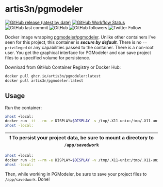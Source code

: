 # artis3n/pgmodeler

[![GitHub release (latest by date)](https://img.shields.io/github/v/release/artis3n/pgmodeler-container?style=flat-square)](https://github.com/users/artis3n/packages/container/pgmodeler)
[![GitHub Workflow Status](https://img.shields.io/github/workflow/status/artis3n/pgmodeler-container/Test?style=flat-square)](https://github.com/artis3n/pgmodeler-container/actions)
![GitHub last commit](https://img.shields.io/github/last-commit/artis3n/pgmodeler-container?style=flat-square)
![GitHub](https://img.shields.io/github/license/artis3n/pgmodeler-container?style=flat-square)
![GitHub followers](https://img.shields.io/github/followers/artis3n?style=social)
![Twitter Follow](https://img.shields.io/twitter/follow/artis3n?style=social)

Docker image wrapping [pgmodeler/pgmodeler][pgmodeler repo]. Unlike other containers I've seen for this project, this container is **_secure by default_**. There is no `--privileged` or any capabilities passed to the container. There is a non-root user. You get the graphical interface for PGModeler and can save project files to a specified volume for persistence.

Download from GitHub Container Registry or Docker Hub:

```bash
docker pull ghcr.io/artis3n/pgmodeler:latest
docker pull artis3n/pgmodeler:latest
```

## Usage

Run the container:

```bash
xhost +local:
docker run -it --rm -e DISPLAY=$DISPLAY -v /tmp/.X11-unix:/tmp/.X11-unix ghcr.io/artis3n/pgmodeler:latest
xhost -local:
```

| :exclamation: To persist your project data, be sure to mount a directory to `/app/savedwork` |
| --- |

```bash
xhost +local:
docker run -it --rm -e DISPLAY=$DISPLAY -v /tmp/.X11-unix:/tmp/.X11-unix -v /persistent/local/directory/for/project:/app/savedwork ghcr.io/artis3n/pgmodeler:latest
xhost -local:
```

Then, while working in PGModeler, be sure to save your project files to `/app/savedwork`. Done!

[pgmodeler repo]: https://github.com/pgmodeler/pgmodeler
